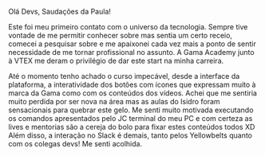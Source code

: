 Olá Devs, Saudações da Paula!

Este foi meu primeiro contato com o universo da tecnologia. Sempre tive vontade de me permitir conhecer sobre mas sentia um certo receio, comecei a pesquisar sobre e me apaixonei cada vez mais a ponto de sentir necessidade de me tornar profissional no assunto. A Gama Academy junto à VTEX me deram o privilégio de dar este start na minha carreira.

Até o momento tenho achado o curso impecável, desde a interface da plataforma, a interatividade dos botões com ícones que expressam muito à marca da Gama como com os conteúdos dos vídeos. Achei que me sentiria muito perdida por ser nova na área mas as aulas do Isidro foram sensacionais para quebrar este gelo. Me senti muito motivada executando os comandos apresentados pelo JC terminal do meu PC e com certeza as lives e mentorias são a cereja do bolo para fixar estes conteúdos todos XD
Além disso, a interação no Slack é demais, tanto pelos Yellowbelts quanto com os colegas devs! Me senti acolhida. 